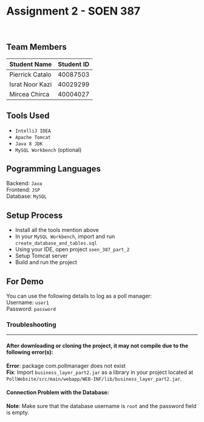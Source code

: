 # Assignment 2 - SOEN 387
<br />

## Team Members

Student Name | Student ID
------------ | ----------
Pierrick Catalo | 40087503
Israt Noor Kazi | 40029299
Mircea Chirca | 40004027

## Tools Used
* `IntelliJ IDEA`
* `Apache Tomcat`
* `Java 8 JDK`
* `MySQL Workbench` (optional)

## Pogramming Languages 
Backend: `Java` <br />
Frontend: `JSP` <br />
Database: `MySQL`<br />

## Setup Process
* Install all the tools mention above
* In your `MySQL Workbench`, import and run `create_database_and_tables.sql`
* Using your IDE, open project `soen_387_part_2`
* Setup Tomcat server
* Build and run the project

## For Demo
You can use the following details to log as a poll manager: <br/>
Username: `user1` <br/>
Password: `password`

### Troubleshooting

---
####  After downloading or cloning the project, it may not compile due to the following error(s):
**Error**: package com.pollmanager does not exist <br />
**Fix**: Import `business_layer_part2.jar` as a library in your project located at `PollWebsite/src/main/webapp/WEB-INF/lib/business_layer_part2.jar`.

####  Connection Problem with the Database:
**Note**: Make sure that the database username is `root` and the password field is empty.


